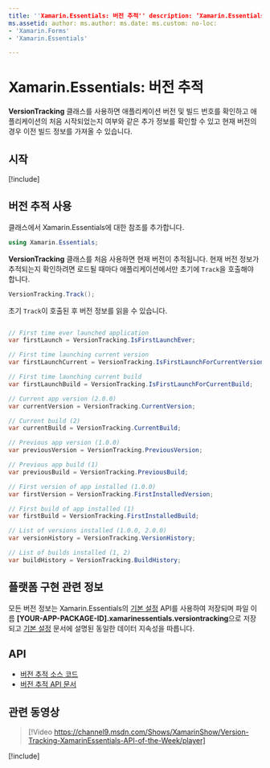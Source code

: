 ```yaml
---
title: ''Xamarin.Essentials: 버전 추적'' description: ‘Xamarin.Essentials의 VersionTracking 클래스를 사용하면 애플리케이션 버전 및 빌드 번호를 확인하고 애플리케이션의 처음 시작되었는지 여부와 같은 추가 정보를 확인할 수 있고 현재 버전의 경우 이전 빌드 정보를 가져올 수 있습니다.’
ms.assetid: author: ms.author: ms.date: ms.custom: no-loc:
- 'Xamarin.Forms'
- 'Xamarin.Essentials'

---
```


# <a name="xamarinessentials-version-tracking"></a>Xamarin.Essentials: 버전 추적

**VersionTracking** 클래스를 사용하면 애플리케이션 버전 및 빌드 번호를 확인하고 애플리케이션의 처음 시작되었는지 여부와 같은 추가 정보를 확인할 수 있고 현재 버전의 경우 이전 빌드 정보를 가져올 수 있습니다.

## <a name="get-started"></a>시작

[!include[](~/essentials/includes/get-started.md)]

## <a name="using-version-tracking"></a>버전 추적 사용

클래스에서 Xamarin.Essentials에 대한 참조를 추가합니다.

```csharp
using Xamarin.Essentials;
```

**VersionTracking** 클래스를 처음 사용하면 현재 버전이 추적됩니다. 현재 버전 정보가 추적되는지 확인하려면 로드될 때마다 애플리케이션에서만 초기에 `Track`을 호출해야 합니다.

```csharp
VersionTracking.Track();
```

초기 `Track`이 호출된 후 버전 정보를 읽을 수 있습니다.

```csharp

// First time ever launched application
var firstLaunch = VersionTracking.IsFirstLaunchEver;

// First time launching current version
var firstLaunchCurrent = VersionTracking.IsFirstLaunchForCurrentVersion;

// First time launching current build
var firstLaunchBuild = VersionTracking.IsFirstLaunchForCurrentBuild;

// Current app version (2.0.0)
var currentVersion = VersionTracking.CurrentVersion;

// Current build (2)
var currentBuild = VersionTracking.CurrentBuild;

// Previous app version (1.0.0)
var previousVersion = VersionTracking.PreviousVersion;

// Previous app build (1)
var previousBuild = VersionTracking.PreviousBuild;

// First version of app installed (1.0.0)
var firstVersion = VersionTracking.FirstInstalledVersion;

// First build of app installed (1)
var firstBuild = VersionTracking.FirstInstalledBuild;

// List of versions installed (1.0.0, 2.0.0)
var versionHistory = VersionTracking.VersionHistory;

// List of builds installed (1, 2)
var buildHistory = VersionTracking.BuildHistory;
```

## <a name="platform-implementation-specifics"></a>플랫폼 구현 관련 정보

모든 버전 정보는 Xamarin.Essentials의 [기본 설정](preferences.md) API를 사용하여 저장되며 파일 이름 **[YOUR-APP-PACKAGE-ID].xamarinessentials.versiontracking**으로 저장되고 [기본 설정](preferences.md#persistence) 문서에 설명된 동일한 데이터 지속성을 따릅니다.

## <a name="api"></a>API

- [버전 추적 소스 코드](https://github.com/xamarin/Essentials/tree/master/Xamarin.Essentials/VersionTracking)
- [버전 추적 API 문서](xref:Xamarin.Essentials.VersionTracking)

## <a name="related-video"></a>관련 동영상

> [!Video https://channel9.msdn.com/Shows/XamarinShow/Version-Tracking-XamarinEssentials-API-of-the-Week/player]

[!include[](~/essentials/includes/xamarin-show-essentials.md)]
